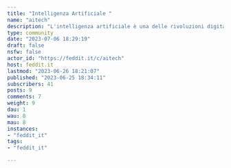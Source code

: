```yaml
---
title: "Intelligenza Artificiale " 
name: "aitech"
description: "L'intelligenza artificiale è una delle rivoluzioni digitali più dirompenti degli ultimi anni. Questa è la comunità in cui parlarne.# Regole👉 Il rispetto reciproco è fondamentale per creare un luogo di confronto sereno e piacevole.👉 No fake news, pubblicità, link di affiliazione e paywall.👉 Nessuna forma di discriminazione sarà tollerata.👉 In aggiunta a queste regole, agite sempre in concordanza con la[ guida all’utilizzo di Feddit](https://feddit.it/post/6)."
type: community
date: "2023-07-06 18:29:19"
draft: false
nsfw: false
actor_id: "https://feddit.it/c/aitech"
host: feddit.it
lastmod: "2023-06-26 18:21:07"
published: "2023-06-25 18:34:11"
subscribers: 41
posts: 9
comments: 7
weight: 9
dau: 1
wau: 8
mau: 8
instances:
- "feddit_it"
tags: 
- "feddit_it"

---
```

